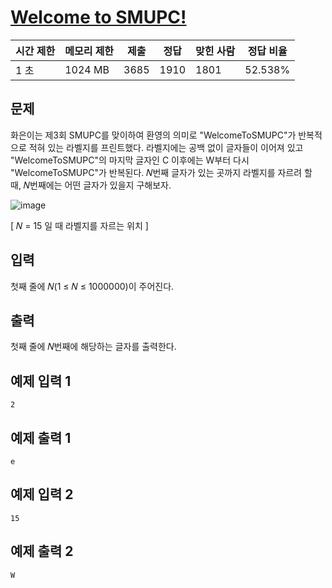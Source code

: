 # [Welcome to SMUPC!](https://www.acmicpc.net/problem/29699)

| 시간 제한 | 메모리 제한 | 제출 | 정답 | 맞힌 사람 | 정답 비율 |
| --- | --- | --- | --- | --- | --- |
| 1 초 | 1024 MB | 3685 | 1910 | 1801 | 52.538% |

## 문제

화은이는 제3회 SMUPC를 맞이하여 환영의 의미로 "WelcomeToSMUPC"가 반복적으로 적혀 있는 라벨지를 프린트했다. 라벨지에는 공백 없이 글자들이 이어져 있고 "WelcomeToSMUPC"의 마지막 글자인 C 이후에는 W부터 다시 "WelcomeToSMUPC"가 반복된다. 𝑁번째 글자가 있는 곳까지 라벨지를 자르려 할 때, 𝑁번째에는 어떤 글자가 있을지 구해보자.

![image](https://github.com/YeonJeans/Saera-Flutter/assets/61380136/8e3f5ef4-cefb-44fc-902f-6cf773086975)

[ 𝑁 = 15 일 때 라벨지를 자르는 위치 ]

## 입력

첫째 줄에 𝑁(1 ≤ 𝑁 ≤ 1000000)이 주어진다.

## 출력

첫째 줄에 𝑁번째에 해당하는 글자를 출력한다.

## 예제 입력 1

```
2

```

## 예제 출력 1

```
e

```

## 예제 입력 2

```
15

```

## 예제 출력 2

```
W
```
